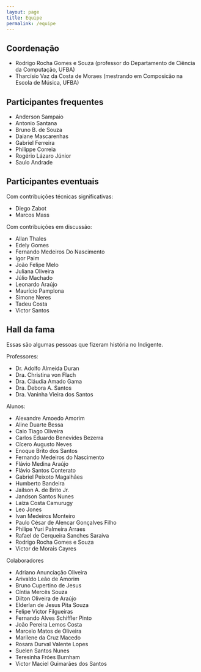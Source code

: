 ```yaml
---
layout: page
title: Equipe
permalink: /equipe
---
```


## Coordenação

- Rodrigo Rocha Gomes e Souza (professor do Departamento de Ciência da Computação, UFBA)
- Tharcísio Vaz da Costa de Moraes (mestrando em Composicão na Escola de Música, UFBA)

## Participantes frequentes

- Anderson Sampaio
- Antonio Santana
- Bruno B. de Souza
- Daiane Mascarenhas
- Gabriel Ferreira
- Philippe Correia
- Rogério Lázaro Júnior
- Saulo Andrade

## Participantes eventuais

Com contribuições técnicas significativas:

- Diego Zabot
- Marcos Mass

Com contribuições em discussão:

- Allan Thales
- Edely Gomes
- Fernando Medeiros Do Nascimento
- Igor Paim
- João Felipe Melo
- Juliana Oliveira
- Júlio Machado
- Leonardo Araújo
- Maurício Pamplona
- Simone Neres
- Tadeu Costa
- Victor Santos

## Hall da fama

Essas são algumas pessoas que fizeram história no Indigente.

Professores:

- Dr. Adolfo Almeida Duran
- Dra. Christina von Flach
- Dra. Cláudia Amado Gama
- Dra. Debora A. Santos
- Dra. Vaninha Vieira dos Santos

Alunos:

- Alexandre Amoedo Amorim
- Aline Duarte Bessa
- Caio Tiago Oliveira
- Carlos Eduardo Benevides Bezerra 
- Cícero Augusto Neves
- Enoque Brito dos Santos
- Fernando Medeiros do Nascimento
- Flávio Medina Araújo
- Flávio Santos Conterato
- Gabriel Peixoto Magalhães
- Humberto Bandeira
- Jailson A. de Brito Jr.
- Jandson Santos Nunes
- Laíza Costa Camurugy
- Leo Jones
- Ivan Medeiros Monteiro
- Paulo César de Alencar Gonçalves Filho
- Philipe Yuri Palmeira Arraes
- Rafael de Cerqueira Sanches Saraiva
- Rodrigo Rocha Gomes e Souza
- Victor de Morais Cayres

Colaboradores

- Adriano Anunciação Oliveira
- Arivaldo Leão de Amorim
- Bruno Cupertino de Jesus
- Cíntia Mercês Souza
- Dilton Oliveira de Araújo
- Elderlan de Jesus Pita Souza
- Felipe Victor Filgueiras
- Fernando Alves Schiffler Pinto
- João Pereira Lemos Costa
- Marcelo Matos de Oliveira
- Marilene da Cruz Macedo
- Rosara Durval Valente Lopes
- Suelen Santos Nunes
- Teresinha Fróes Burnham
- Victor Maciel Guimarães dos Santos

